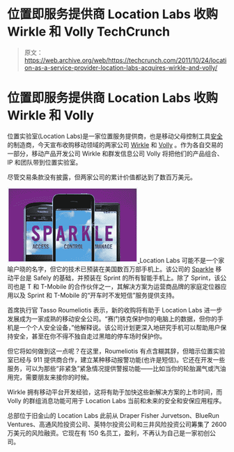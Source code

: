 # 位置即服务提供商 Location Labs 收购 Wirkle 和 Volly TechCrunch

> 原文：<https://web.archive.org/web/https://techcrunch.com/2011/10/24/location-as-a-service-provider-location-labs-acquires-wirkle-and-volly/>

# 位置即服务提供商 Location Labs 收购 Wirkle 和 Volly

位置实验室(Location Labs)是一家位置服务提供商，也是移动父母控制工具[安全](https://web.archive.org/web/20230205000539/http://www.safely.com/)的制造商，今天宣布收购移动领域的两家公司 [Wirkle](https://web.archive.org/web/20230205000539/http://www.wirkle.com/) 和 [Volly](https://web.archive.org/web/20230205000539/http://vol.ly/) 。作为各自交易的一部分，移动产品开发公司 Wirkle 和群发信息公司 Volly 将把他们的产品组合、IP 和团队带到位置实验室。

尽管交易条款没有披露，但两家公司的累计价值都达到了数百万美元。

[![](img/db5a1eb1c188df3d55dbde549461ee54.png "sparkle") ](https://web.archive.org/web/20230205000539/https://techcrunch.com/wp-content/uploads/2011/10/sparkle.png) Location Labs 可能不是一个家喻户晓的名字，但它的技术已预装在美国数百万部手机上。该公司的 [Sparkle](https://web.archive.org/web/20230205000539/http://www.locationlabs.com/products/sparkle/) 移动平台是 Safely 的基础，并预装在 Sprint 的所有智能手机上。除了 Sprint，该公司也是 T 和 T-Mobile 的合作伙伴之一，其解决方案为运营商品牌的家庭定位器应用以及 Sprint 和 T-Mobile 的“开车时不发短信”服务提供支持。

首席执行官 Tasso Roumeliotis 表示，新的收购将有助于 Location Labs 进一步发展成为一家成熟的移动安全公司。“赛门铁克保护你的电脑上的数据，但你的手机是一个个人安全设备，”他解释说。该公司计划更深入地研究手机可以帮助用户保持安全，甚至在你不得不独自走过黑暗的停车场时保护你。

但它将如何做到这一点呢？在这里，Roumeliotis 有点含糊其辞，但暗示位置实验室已经与 911 提供商合作，建立某种移动报警功能(也许是短信)。它还在开发一些服务，可以为那些“非紧急”紧急情况提供警报功能——比如当你的轮胎漏气或汽油用完，需要朋友来接你的时候。

Wirkle 拥有移动平台开发经验，这将有助于加快这些新解决方案的上市时间，而 Volly 的群组消息功能可用于 Location Labs 当前和未来的安全和安保应用程序。

总部位于旧金山的 Location Labs 此前从 Draper Fisher Jurvetson、BlueRun Ventures、高通风险投资公司、英特尔投资公司和三井风险投资公司筹集了 2600 万美元的风险融资。它现在有 150 名员工，盈利，不再认为自己是一家初创公司。